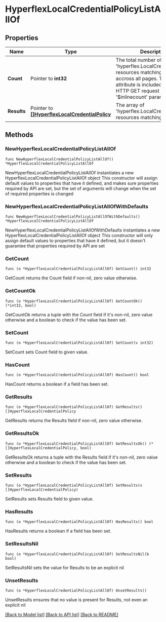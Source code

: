 # HyperflexLocalCredentialPolicyListAllOf

## Properties

Name | Type | Description | Notes
------------ | ------------- | ------------- | -------------
**Count** | Pointer to **int32** | The total number of &#39;hyperflex.LocalCredentialPolicy&#39; resources matching the request, accross all pages. The &#39;Count&#39; attribute is included when the HTTP GET request includes the &#39;$inlinecount&#39; parameter. | [optional] 
**Results** | Pointer to [**[]HyperflexLocalCredentialPolicy**](hyperflex.LocalCredentialPolicy.md) | The array of &#39;hyperflex.LocalCredentialPolicy&#39; resources matching the request. | [optional] 

## Methods

### NewHyperflexLocalCredentialPolicyListAllOf

`func NewHyperflexLocalCredentialPolicyListAllOf() *HyperflexLocalCredentialPolicyListAllOf`

NewHyperflexLocalCredentialPolicyListAllOf instantiates a new HyperflexLocalCredentialPolicyListAllOf object
This constructor will assign default values to properties that have it defined,
and makes sure properties required by API are set, but the set of arguments
will change when the set of required properties is changed

### NewHyperflexLocalCredentialPolicyListAllOfWithDefaults

`func NewHyperflexLocalCredentialPolicyListAllOfWithDefaults() *HyperflexLocalCredentialPolicyListAllOf`

NewHyperflexLocalCredentialPolicyListAllOfWithDefaults instantiates a new HyperflexLocalCredentialPolicyListAllOf object
This constructor will only assign default values to properties that have it defined,
but it doesn't guarantee that properties required by API are set

### GetCount

`func (o *HyperflexLocalCredentialPolicyListAllOf) GetCount() int32`

GetCount returns the Count field if non-nil, zero value otherwise.

### GetCountOk

`func (o *HyperflexLocalCredentialPolicyListAllOf) GetCountOk() (*int32, bool)`

GetCountOk returns a tuple with the Count field if it's non-nil, zero value otherwise
and a boolean to check if the value has been set.

### SetCount

`func (o *HyperflexLocalCredentialPolicyListAllOf) SetCount(v int32)`

SetCount sets Count field to given value.

### HasCount

`func (o *HyperflexLocalCredentialPolicyListAllOf) HasCount() bool`

HasCount returns a boolean if a field has been set.

### GetResults

`func (o *HyperflexLocalCredentialPolicyListAllOf) GetResults() []HyperflexLocalCredentialPolicy`

GetResults returns the Results field if non-nil, zero value otherwise.

### GetResultsOk

`func (o *HyperflexLocalCredentialPolicyListAllOf) GetResultsOk() (*[]HyperflexLocalCredentialPolicy, bool)`

GetResultsOk returns a tuple with the Results field if it's non-nil, zero value otherwise
and a boolean to check if the value has been set.

### SetResults

`func (o *HyperflexLocalCredentialPolicyListAllOf) SetResults(v []HyperflexLocalCredentialPolicy)`

SetResults sets Results field to given value.

### HasResults

`func (o *HyperflexLocalCredentialPolicyListAllOf) HasResults() bool`

HasResults returns a boolean if a field has been set.

### SetResultsNil

`func (o *HyperflexLocalCredentialPolicyListAllOf) SetResultsNil(b bool)`

 SetResultsNil sets the value for Results to be an explicit nil

### UnsetResults
`func (o *HyperflexLocalCredentialPolicyListAllOf) UnsetResults()`

UnsetResults ensures that no value is present for Results, not even an explicit nil

[[Back to Model list]](../README.md#documentation-for-models) [[Back to API list]](../README.md#documentation-for-api-endpoints) [[Back to README]](../README.md)


